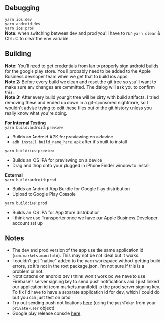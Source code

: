 ## Debugging  

`yarn ios:dev`  
`yarn android:dev`  
`yarn ios:prod`  
**Note:** when switching between dev and prod you'll have to run `yarn clear` & Ctrl+C to clear the env variable.



## Building  
**Note:** You'll need to get credentials from Ian to properly sign android builds for the google play store. You'll probably need to be added to the Apple Business developer team when we get that to build ios apps.   
**Note 2:** Before every build we clean and reset the git tree so you'll want to make sure any changes are committed. The dialog will ask you to confirm this.  
**Note 3:** After every build your git tree will be dirty with build artifacts. I tried removing these and ended up down in a git-sponsored nightmare, so I wouldn't advise trying to edit these files out of the git history unless you really know what you're doing.   

**For Internal Testing**    
`yarn build:android:preview` 
- Builds an Android APK for previewing on a device
- `adb install build_name_here.apk` after it's built to install

`yarn build:ios:preview`  
- Builds an iOS IPA for previewing on a device
- Drag and drop onto your plugged in iPhone Finder window to install

**External**  
`yarn build:android:prod`
- Builds an Android App Bundle for Google Play distribution
- Upload to Google Play Console

`yarn build:ios:prod`
- Builds an iOS IPA for App Store distribution
- I think we use Transporter once we have our Apple Business Developer account set up


## Notes
- The dev and prod version of the app use the same application id (`com.markets.manifold`). This may not be not ideal but it works.
- I couldn't get "native" added to the yarn workspace without getting build errors, so it's not in the root package.json. I'm not sure if this is a problem or not.
- Notifications on android dev I think won't work bc we have to use Firebase's server signing key to send push notifications and I just linked our application id (com.markets.manifold) to the prod server signing key. To fix I'd have to have a separate application id for dev, which I could do but you can just test on prod
- Try out sending push notifications [here](https://expo.dev/notifications) (using the `pushToken` from your `private-user` object)
- Google play release console [here](https://play.google.com/console/u/1/developers/4817631028794628961/app/4973740210331758857/releases/overview)